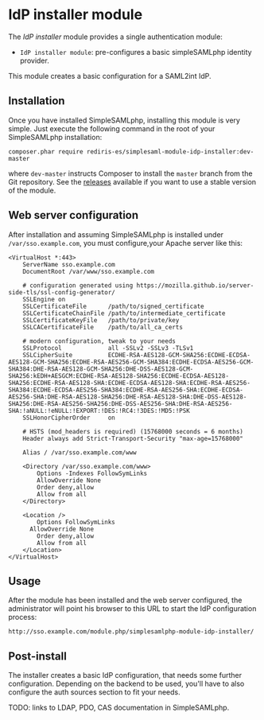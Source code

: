 IdP installer module
====================

The _IdP installer_ module provides a single authentication module:

* `IdP installer module`: pre-configures a basic simpleSAMLphp identity provider.

This module creates a basic configuration for a SAML2int IdP.

Installation
------------

Once you have installed SimpleSAMLphp, installing this module is very simple. Just execute the following
command in the root of your SimpleSAMLphp installation:

```
composer.phar require rediris-es/simplesaml-module-idp-installer:dev-master
```

where `dev-master` instructs Composer to install the `master` branch from the Git repository. See the
[releases](https://github.com/rediris-es/simplesaml-module-idp-installer/releases) available if you
want to use a stable version of the module.

Web server configuration
------------------------

After installation and assuming SimpleSAMLphp is installed under  `/var/sso.example.com`,
you must configure,your Apache server like this:

````
<VirtualHost *:443>
    ServerName sso.example.com
    DocumentRoot /var/www/sso.example.com

    # configuration generated using https://mozilla.github.io/server-side-tls/ssl-config-generator/
    SSLEngine on
    SSLCertificateFile      /path/to/signed_certificate
    SSLCertificateChainFile /path/to/intermediate_certificate
    SSLCertificateKeyFile   /path/to/private/key
    SSLCACertificateFile    /path/to/all_ca_certs

    # modern configuration, tweak to your needs
    SSLProtocol             all -SSLv2 -SSLv3 -TLSv1
    SSLCipherSuite          ECDHE-RSA-AES128-GCM-SHA256:ECDHE-ECDSA-AES128-GCM-SHA256:ECDHE-RSA-AES256-GCM-SHA384:ECDHE-ECDSA-AES256-GCM-SHA384:DHE-RSA-AES128-GCM-SHA256:DHE-DSS-AES128-GCM-SHA256:kEDH+AESGCM:ECDHE-RSA-AES128-SHA256:ECDHE-ECDSA-AES128-SHA256:ECDHE-RSA-AES128-SHA:ECDHE-ECDSA-AES128-SHA:ECDHE-RSA-AES256-SHA384:ECDHE-ECDSA-AES256-SHA384:ECDHE-RSA-AES256-SHA:ECDHE-ECDSA-AES256-SHA:DHE-RSA-AES128-SHA256:DHE-RSA-AES128-SHA:DHE-DSS-AES128-SHA256:DHE-RSA-AES256-SHA256:DHE-DSS-AES256-SHA:DHE-RSA-AES256-SHA:!aNULL:!eNULL:!EXPORT:!DES:!RC4:!3DES:!MD5:!PSK
    SSLHonorCipherOrder     on

    # HSTS (mod_headers is required) (15768000 seconds = 6 months)
    Header always add Strict-Transport-Security "max-age=15768000"

    Alias / /var/sso.example.com/www

    <Directory /var/sso.example.com/www>
        Options -Indexes FollowSymLinks
        AllowOverride None
        Order deny,allow
        Allow from all
    </Directory>

    <Location />
        Options FollowSymLinks
	  AllowOverride None
        Order deny,allow
        Allow from all
    </Location>
</VirtualHost>

````

Usage
-----

After the module has been installed and the web server configured, the administrator will
point his browser to this URL to start the IdP configuration process:

````
http://sso.example.com/module.php/simplesamlphp-module-idp-installer/
````

Post-install
------------

The installer creates a basic IdP configuration, that needs some further configuration. 
Depending on the backend to be used, you'll have to also configure the auth sources section
to fit your needs.

TODO: links to LDAP, PDO, CAS documentation in SimpleSAMLphp.


